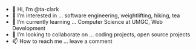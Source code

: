 - 👋 Hi, I’m @ta-clark
- 👀 I’m interested in ... software engineering, weightlifting, hiking, tea
- 🌱 I’m currently learning ... Computer Science at UMGC, Web Development
- 💞️ I’m looking to collaborate on ... coding projects, open source projects
- 📫 How to reach me ... leave a comment

<!---
ta-clark/ta-clark is a ✨ special ✨ repository because its `README.md` (this file) appears on your GitHub profile.
You can click the Preview link to take a look at your changes.
--->
